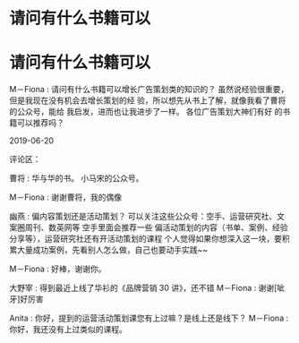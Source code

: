 # 请问有什么书籍可以

# 请问有什么书籍可以

M－Fiona : 请问有什么书籍可以增长广告策划类的知识的？ 虽然说经验很重要，但是我现在没有机会去增长策划的经 验，所以想先从书上了解，就像我看了曹将的公众号，能给 我启发，进而也让我进步了一样。 各位广告策划大神们有好 的书籍可以推荐吗？

2019-06-20

评论区：

曹将 : 华与华的书。 小马宋的公众号。

M－Fiona : 谢谢曹将，我的偶像

幽燕 : 偏内容策划还是活动策划？ 可以关注这些公众号：空手、运营研究社、文案圈周刊、数英网等 空手里面会推荐一些 偏活动策划的内容（书单、案例、经验分享等），运营研究社还有开活动策划的课程 个人觉得如果你想深入这一块，要积 累大量成功案例，先看别人怎么做，自己也要动手实践~~

M－Fiona : 好棒，谢谢你。

大野宰 : 得到最近上线了华衫的《品牌营销 30 讲》，还不错 M－Fiona : 谢谢[呲牙]好厉害

Anita : 你好，提到的运营活动策划课您有上过嘛？是线上还是线下？ M－Fiona : 你好，我还没有上过类似的课程。